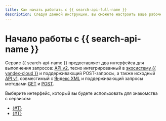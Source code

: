 ```yaml
---
title: Как начать работать с {{ search-api-full-name }}
description: Следуя данной инструкции, вы сможете настроить ваше рабочее пространство {{ yandex-cloud }} и начать работать с {{ search-api-name }}.
---
```


# Начало работы с {{ search-api-name }}

Сервис {{ search-api-name }} предоставляет два интерфейса для выполнения запросов: [API v2](../concepts/index.md#api-v2), тесно интегрированный в [экосистему {{ yandex-cloud }}](../../overview/concepts/services.md) и поддерживающий POST-запросы, а также исходный [API v1](../concepts/index.md#api-v1), совместимый с [Яндекс XML](https://ru.wikipedia.org/wiki/Яндекс_XML) и поддерживающий запросы методами [GET](../concepts/get-request.md) и [POST](../concepts/post-request.md).

Выберите интерфейс, который вы будете использовать для знакомства с сервисом:

* [{#T}](../quickstart.md)
* [{#T}](./v2.md)